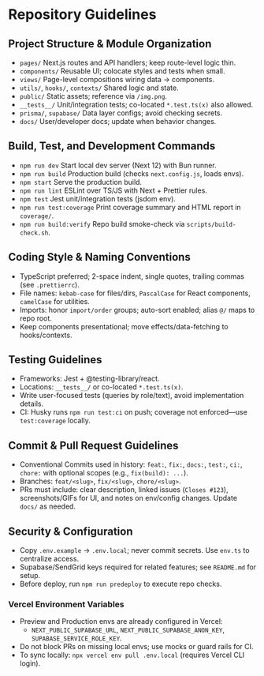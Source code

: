 # Repository Guidelines

## Project Structure & Module Organization
- `pages/` Next.js routes and API handlers; keep route-level logic thin.
- `components/` Reusable UI; colocate styles and tests when small.
- `views/` Page-level compositions wiring data → components.
- `utils/`, `hooks/`, `contexts/` Shared logic and state.
- `public/` Static assets; reference via `/img.png`.
- `__tests__/` Unit/integration tests; co-located `*.test.ts(x)` also allowed.
- `prisma/`, `supabase/` Data layer configs; avoid checking secrets.
- `docs/` User/developer docs; update when behavior changes.

## Build, Test, and Development Commands
- `npm run dev` Start local dev server (Next 12) with Bun runner.
- `npm run build` Production build (checks `next.config.js`, loads envs).
- `npm start` Serve the production build.
- `npm run lint` ESLint over TS/JS with Next + Prettier rules.
- `npm test` Jest unit/integration tests (jsdom env).
- `npm run test:coverage` Print coverage summary and HTML report in `coverage/`.
- `npm run build:verify` Repo build smoke-check via `scripts/build-check.sh`.

## Coding Style & Naming Conventions
- TypeScript preferred; 2-space indent, single quotes, trailing commas (see `.prettierrc`).
- File names: `kebab-case` for files/dirs, `PascalCase` for React components, `camelCase` for utilities.
- Imports: honor `import/order` groups; auto-sort enabled; alias `@/` maps to repo root.
- Keep components presentational; move effects/data-fetching to hooks/contexts.

## Testing Guidelines
- Frameworks: Jest + @testing-library/react.
- Locations: `__tests__/` or co-located `*.test.ts(x)`.
- Write user-focused tests (queries by role/text), avoid implementation details.
- CI: Husky runs `npm run test:ci` on push; coverage not enforced—use `test:coverage` locally.

## Commit & Pull Request Guidelines
- Conventional Commits used in history: `feat:`, `fix:`, `docs:`, `test:`, `ci:`, `chore:` with optional scopes (e.g., `fix(build): ...`).
- Branches: `feat/<slug>`, `fix/<slug>`, `chore/<slug>`.
- PRs must include: clear description, linked issues (`Closes #123`), screenshots/GIFs for UI, and notes on env/config changes. Update `docs/` as needed.

## Security & Configuration
- Copy `.env.example` → `.env.local`; never commit secrets. Use `env.ts` to centralize access.
- Supabase/SendGrid keys required for related features; see `README.md` for setup.
- Before deploy, run `npm run predeploy` to execute repo checks.

### Vercel Environment Variables
- Preview and Production envs are already configured in Vercel:
  - `NEXT_PUBLIC_SUPABASE_URL`, `NEXT_PUBLIC_SUPABASE_ANON_KEY`, `SUPABASE_SERVICE_ROLE_KEY`.
- Do not block PRs on missing local envs; use mocks or guard rails for CI.
- To sync locally: `npx vercel env pull .env.local` (requires Vercel CLI login).
